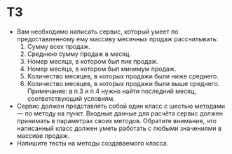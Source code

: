 # ТЗ
- Вам необходимо написать сервис, который умеет по предоставленному ему массиву месячных продаж рассчитывать:
   1. Сумму всех продаж.
   2. Среднюю сумму продаж в месяц.
   3. Номер месяца, в котором был пик продаж.
   4. Номер месяца, в котором был минимум продаж.
   5. Количество месяцев, в которых продажи были ниже среднего.
   6. Количество месяцев, в которых продажи были выше среднего.
Примечание: в п.3 и п.4 нужно найти последний месяц, соответствующий условиям.
- Сервис должен представлять собой один класс с шестью методами — по методу на пункт. Входные данные для расчёта сервис должен принимать в параметрах своих методов. Обратите внимание, что написанный класс должен уметь работать с любыми значениями в массиве продаж.
- Напишите тесты на методы создаваемого класса.
